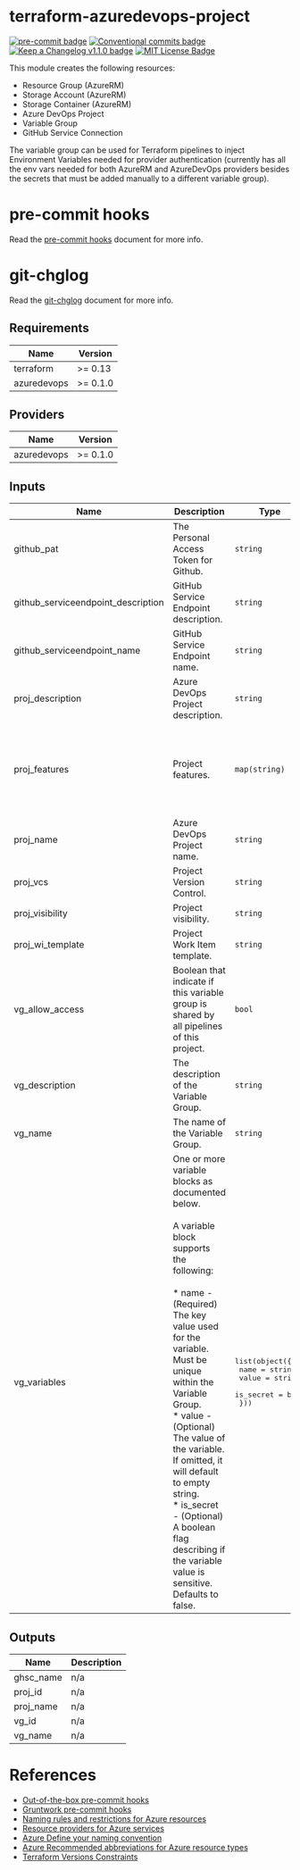 # terraform-azuredevops-project

[![pre-commit badge][pre-commit-badge]][pre-commit] [![Conventional commits badge][conventional-commits-badge]][conventional-commits] [![Keep a Changelog v1.1.0 badge][keep-a-changelog-badge]][keep-a-changelog] [![MIT License Badge][license-badge]][license]

This module creates the following resources:
* Resource Group (AzureRM)
* Storage Account (AzureRM)
* Storage Container (AzureRM)
* Azure DevOps Project
* Variable Group
* GitHub Service Connection

The variable group can be used for Terraform pipelines to inject Environment Variables needed for
provider authentication (currently has all the env vars needed for both AzureRM and AzureDevOps providers besides
the secrets that must be added manually to a different variable group).

# pre-commit hooks

Read the [pre-commit hooks](docs/pre-commit-hooks.md) document for more info.

# git-chglog

Read the [git-chglog](docs/git-chlog.md) document for more info.

<!-- BEGINNING OF PRE-COMMIT-TERRAFORM DOCS HOOK -->
## Requirements

| Name | Version |
|------|---------|
| terraform | >= 0.13 |
| azuredevops | >= 0.1.0 |

## Providers

| Name | Version |
|------|---------|
| azuredevops | >= 0.1.0 |

## Inputs

| Name | Description | Type | Default | Required |
|------|-------------|------|---------|:--------:|
| github\_pat | The Personal Access Token for Github. | `string` | n/a | yes |
| github\_serviceendpoint\_description | GitHub Service Endpoint description. | `string` | `"Managed by Terraform"` | no |
| github\_serviceendpoint\_name | GitHub Service Endpoint name. | `string` | n/a | yes |
| proj\_description | Azure DevOps Project description. | `string` | n/a | yes |
| proj\_features | Project features. | `map(string)` | <pre>{<br>  "artifacts": "disabled",<br>  "boards": "disabled",<br>  "pipelines": "enabled",<br>  "repositories": "enabled",<br>  "testplans": "disabled"<br>}</pre> | no |
| proj\_name | Azure DevOps Project name. | `string` | n/a | yes |
| proj\_vcs | Project Version Control. | `string` | `"Git"` | no |
| proj\_visibility | Project visibility. | `string` | `"private"` | no |
| proj\_wi\_template | Project Work Item template. | `string` | `"Agile"` | no |
| vg\_allow\_access | Boolean that indicate if this variable group is shared by all pipelines of this project. | `bool` | `false` | no |
| vg\_description | The description of the Variable Group. | `string` | n/a | yes |
| vg\_name | The name of the Variable Group. | `string` | n/a | yes |
| vg\_variables | One or more variable blocks as documented below.<br><br>A variable block supports the following:<br><br>  * name - (Required) The key value used for the variable. Must be unique within the Variable Group.<br>  * value - (Optional) The value of the variable. If omitted, it will default to empty string.<br>  * is\_secret - (Optional) A boolean flag describing if the variable value is sensitive. Defaults to false. | <pre>list(object({<br>    name      = string<br>    value     = string<br>    is_secret = bool<br>  }))</pre> | `[]` | no |

## Outputs

| Name | Description |
|------|-------------|
| ghsc\_name | n/a |
| proj\_id | n/a |
| proj\_name | n/a |
| vg\_id | n/a |
| vg\_name | n/a |

<!-- END OF PRE-COMMIT-TERRAFORM DOCS HOOK -->

# References

* [Out-of-the-box pre-commit hooks](https://github.com/pre-commit/pre-commit-hooks)
* [Gruntwork pre-commit hooks](https://github.com/gruntwork-io/pre-commit)
* [Naming rules and restrictions for Azure resources](https://docs.microsoft.com/en-us/azure/azure-resource-manager/management/resource-name-rules#microsoftnetwork)
* [Resource providers for Azure services](https://docs.microsoft.com/en-us/azure/azure-resource-manager/management/azure-services-resource-providers)
* [Azure Define your naming convention](https://docs.microsoft.com/en-us/azure/cloud-adoption-framework/ready/azure-best-practices/resource-naming)
* [Azure Recommended abbreviations for Azure resource types](https://docs.microsoft.com/en-us/azure/cloud-adoption-framework/ready/azure-best-practices/resource-abbreviations)
* [Terraform Versions Constraints](https://www.terraform.io/docs/configuration/version-constraints.html)

[pre-commit]: https://github.com/pre-commit/pre-commit
[pre-commit-badge]: https://img.shields.io/badge/pre--commit-enabled-brightgreen?logo=pre-commit&logoColor=white
[conventional-commits-badge]: https://img.shields.io/badge/Conventional%20Commits-1.0.0-green.svg
[conventional-commits]: https://conventionalcommits.org
[keep-a-changelog-badge]: https://img.shields.io/badge/changelog-Keep%20a%20Changelog%20v1.1.0-%23E05735
[keep-a-changelog]: https://keepachangelog.com/en/1.0.0/
[license]: ./LICENSE
[license-badge]: https://img.shields.io/badge/license-MIT-green.svg
[changelog]: ./CHANGELOG.md
[changelog-badge]: https://img.shields.io/badge/changelog-Keep%20a%20Changelog%20v1.1.0-%23E05735

